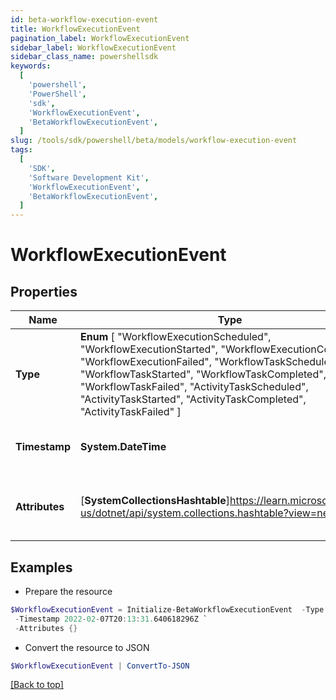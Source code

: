 ```yaml
---
id: beta-workflow-execution-event
title: WorkflowExecutionEvent
pagination_label: WorkflowExecutionEvent
sidebar_label: WorkflowExecutionEvent
sidebar_class_name: powershellsdk
keywords:
  [
    'powershell',
    'PowerShell',
    'sdk',
    'WorkflowExecutionEvent',
    'BetaWorkflowExecutionEvent',
  ]
slug: /tools/sdk/powershell/beta/models/workflow-execution-event
tags:
  [
    'SDK',
    'Software Development Kit',
    'WorkflowExecutionEvent',
    'BetaWorkflowExecutionEvent',
  ]
---
```


# WorkflowExecutionEvent

## Properties

| Name | Type | Description | Notes |
| --- | --- | --- | --- |
| **Type** | **Enum** [ "WorkflowExecutionScheduled", "WorkflowExecutionStarted", "WorkflowExecutionCompleted", "WorkflowExecutionFailed", "WorkflowTaskScheduled", "WorkflowTaskStarted", "WorkflowTaskCompleted", "WorkflowTaskFailed", "ActivityTaskScheduled", "ActivityTaskStarted", "ActivityTaskCompleted", "ActivityTaskFailed" ] | The type of event | [optional] |
| **Timestamp** | **System.DateTime** | The date-time when the event occurred | [optional] |
| **Attributes** | [**SystemCollectionsHashtable**]https://learn.microsoft.com/en-us/dotnet/api/system.collections.hashtable?view=net-9.0 | Additional attributes associated with the event | [optional] |

## Examples

- Prepare the resource

```powershell
$WorkflowExecutionEvent = Initialize-BetaWorkflowExecutionEvent  -Type WorkflowTaskScheduled `
 -Timestamp 2022-02-07T20:13:31.640618296Z `
 -Attributes {}
```

- Convert the resource to JSON

```powershell
$WorkflowExecutionEvent | ConvertTo-JSON
```

[[Back to top]](#)
